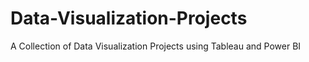 # Data-Visualization-Projects
A Collection of Data Visualization Projects using Tableau and Power BI
